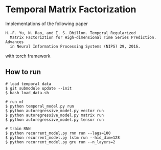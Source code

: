 # Temporal Matrix Factorization

Implementations of the following paper

```
H.-F. Yu, N. Rao, and I. S. Dhillon. Temporal Regularized
  Matrix Factoriztion for High-dimensional Time Series Prediction. Advances
  in Neural Information Processing Systems (NIPS) 29, 2016.
```

with torch framework


## How to run

```
# load temporal data
$ git submodule update --init
$ bash load_data.sh

# run mf
$ python temporal_model.py run
$ python autoregressive_model.py vector run
$ python autoregressive_model.py matrix run
$ python autoregressive_model.py tensor run

# train RNN
$ python recurrent_model.py rnn run --lags=100
$ python recurrent_model.py lstm run --hid_dim=128
$ python recurrent_model.py gru run --n_layers=2

```
